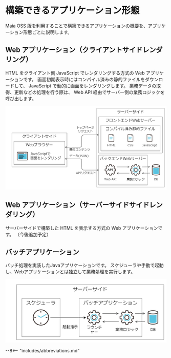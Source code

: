 # 構築できるアプリケーション形態

Maia OSS 版を利用することで構築できるアプリケーションの概要を、アプリケーション形態ごとに説明します。

## Web アプリケーション（クライアントサイドレンダリング）

HTML をクライアント側 JavaScript でレンダリングする方式の Web アプリケーションです。
画面初期表示時にはコンパイル済みの静的ファイルをダウンロードして、 JavaScript で動的に画面をレンダリングします。
業務データの取得、更新などの処理を行う際は、 Web API 経由でサーバー側の業務ロジックを呼び出します。

![クライアントサイドレンダリング](../../images/app-architecture/overview/client-side-rendering.png)

## Web アプリケーション（サーバーサイドサイドレンダリング）

サーバーサイドで構築した HTML を表示する方式の Web アプリケーションです。
（今後追加予定）

## バッチアプリケーション

バッチ処理を実装したJavaアプリケーションです。
スケジューラや手動で起動し、Webアプリケーションとは独立して業務処理を実行します。

![バッチアプリケーション](../../images/app-architecture/overview/batch-application.png)

--8<-- "includes/abbreviations.md"
